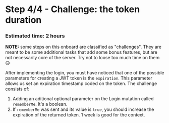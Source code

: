 # Step 4/4 - Challenge: the token duration
### Estimated time: 2 hours

**NOTE:** some steps on this onboard are classified as "challenges". They are meant to be some additional tasks that add some bonus features, but are not necessarily core of the server. Try not to loose too much time on them 🙃

After implementing the login, you must have noticed that one of the possible parameters for creating a JWT token is the `expiration`. This parameter allows us set an expiration timestamp coded on the token. The challenge consists of:

1. Adding an aditional optional parameter on the Login mutation called `rememberMe`. It's a boolean.
1. If `rememberMe` was sent and its value is `true`, you should increase the expiration of the returned token. 1 week is good for the context.
